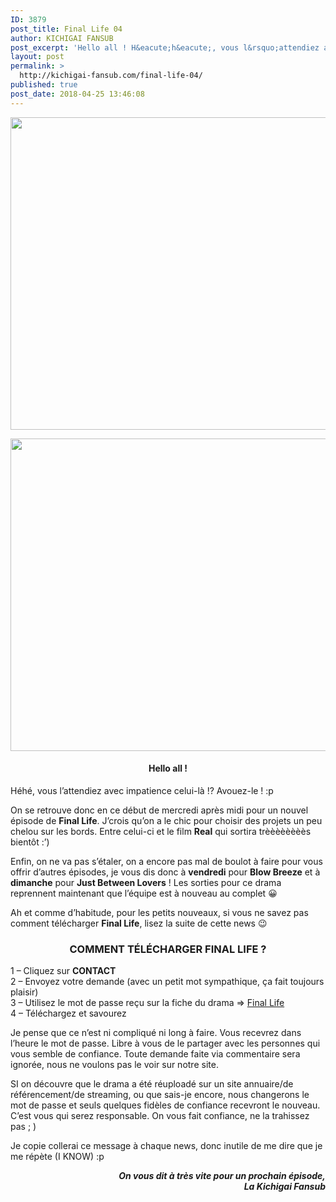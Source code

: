 ```yaml
---
ID: 3879
post_title: Final Life 04
author: KICHIGAI FANSUB
post_excerpt: 'Hello all ! H&eacute;h&eacute;, vous l&rsquo;attendiez avec impatience celui-l&agrave; !? Avouez-le ! :p On se retrouve donc en ce d&eacute;but de mercredi apr&egrave;s midi pour un nouvel &eacute;pisode de Final Life. J&rsquo;crois qu&rsquo;on a le chic pour choisir des projets un peu chelou sur les bords. Entre celui-ci et le film Real qui sortira tr&egrave;&egrave;&egrave;&egrave;&egrave;&egrave;&egrave;&egrave;s&hellip;'
layout: post
permalink: >
  http://kichigai-fansub.com/final-life-04/
published: true
post_date: 2018-04-25 13:46:08
---
```

<div class="feedwordpress-gaffer-full-text"><p><img class="aligncenter size-full wp-image-4188" src="https://united-subs.dearclouds.com/wp-content/uploads/2018/04/560220921e7706dff1b22e2b9424b00e.jpg" alt width="900" height="500" data-recalc-dims="1" data-lazy-srcset="https://i2.wp.com/kichigai-fansub.com/wp-content/uploads/2018/04/Final-Life-News-04.jpg?w=900 900w, https://i2.wp.com/kichigai-fansub.com/wp-content/uploads/2018/04/Final-Life-News-04.jpg?resize=300%2C167 300w, https://i2.wp.com/kichigai-fansub.com/wp-content/uploads/2018/04/Final-Life-News-04.jpg?resize=768%2C427 768w, https://i2.wp.com/kichigai-fansub.com/wp-content/uploads/2018/04/Final-Life-News-04.jpg?resize=700%2C389 700w" data-lazy-sizes="(max-width: 900px) 100vw, 900px"></p>
<img class="aligncenter size-full wp-image-4188" src="https://united-subs.dearclouds.com/wp-content/uploads/2018/04/560220921e7706dff1b22e2b9424b00e.jpg" alt="" width="900" height="500" srcset="https://i2.wp.com/kichigai-fansub.com/wp-content/uploads/2018/04/Final-Life-News-04.jpg?w=900 900w, https://i2.wp.com/kichigai-fansub.com/wp-content/uploads/2018/04/Final-Life-News-04.jpg?resize=300%2C167 300w, https://i2.wp.com/kichigai-fansub.com/wp-content/uploads/2018/04/Final-Life-News-04.jpg?resize=768%2C427 768w, https://i2.wp.com/kichigai-fansub.com/wp-content/uploads/2018/04/Final-Life-News-04.jpg?resize=700%2C389 700w" sizes="(max-width: 900px) 100vw, 900px" data-recalc-dims="1"><h4 style="text-align: center;">Hello all !</h4>
<p>Héhé, vous l’attendiez avec impatience celui-là !? Avouez-le ! :p</p>
<p>On se retrouve donc en ce début de mercredi après midi pour un nouvel épisode de <strong>Final Life</strong>. J’crois qu’on a le chic pour choisir des projets un peu chelou sur les bords. Entre celui-ci et le film <strong>Real</strong> qui sortira trèèèèèèèès bientôt :’)</p>
<p>Enfin, on ne va pas s’étaler, on a encore pas mal de boulot à faire pour vous offrir d’autres épisodes, je vous dis donc à <strong>vendredi</strong> pour <strong>Blow Breeze</strong> et à <strong>dimanche</strong> pour <strong>Just Between Lovers</strong> ! Les sorties pour ce drama reprennent maintenant que l’équipe est à nouveau au complet 😀</p>
<p>Ah et comme d’habitude, pour les petits nouveaux, si vous ne savez pas comment télécharger <strong>Final Life</strong>, lisez la suite de cette news 😉</p>
<p><span id="more-4187"></span></p>
<h3 class="p1" style="text-align: center;"><strong>COMMENT TÉLÉCHARGER FINAL LIFE ?</strong></h3>
<p class="p1">1 – Cliquez sur <strong>CONTACT</strong><br>
2 – Envoyez votre demande (avec un petit mot sympathique, ça fait toujours plaisir)<br>
3 – Utilisez le mot de passe reçu sur la fiche du drama =&gt; <a href="http://kichigai-fansub.com/final-life-vostfr/">Final Life</a><br>
4 – Téléchargez et savourez</p>
<p class="p1">Je pense que ce n’est ni compliqué ni long à faire. Vous recevrez dans l’heure le mot de passe. Libre à vous de le partager avec les personnes qui vous semble de confiance. Toute demande faite via commentaire sera ignorée, nous ne voulons pas le voir sur notre site.</p>
<p class="p1">SI on découvre que le drama a été réuploadé sur un site annuaire/de référencement/de streaming, ou que sais-je encore, nous changerons le mot de passe et seuls quelques fidèles de confiance recevront le nouveau. C’est vous qui serez responsable. On vous fait confiance, ne la trahissez pas ; )</p>
<p>Je copie collerai ce message à chaque news, donc inutile de me dire que je me répète (I KNOW) :p</p>
<p class="p1" style="text-align: right;"><strong><em>On vous dit à très vite pour un prochain épisode,</em></strong><br><strong><em>La Kichigai Fansub</em></strong></p></div>